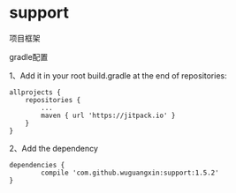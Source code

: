 # support
项目框架

gradle配置

1、Add it in your root build.gradle at the end of repositories:

	allprojects {
		repositories {
			...
			maven { url 'https://jitpack.io' }
		}
	}
  
  
2、Add the dependency

  	dependencies {
	        compile 'com.github.wuguangxin:support:1.5.2'
	}
